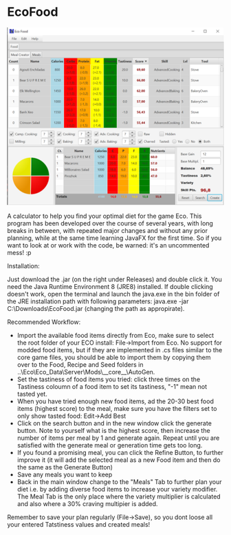 # EcoFood
![EcoFood](grafik.png)

A calculator to help you find your optimal diet for the game Eco. This program has been developed over the course of several years, with long breaks in between, with repeated major changes and without any prior planning, while at the same time learning JavaFX for the first time. So if you want to look at or work with the code, be warned: it's an uncommented mess! :p

Installation:

Just download the .jar (on the right under Releases) and double click it. You need the Java Runtime Environment 8 (JRE8) installed. If double clicking doesn't work, open the terminal and launch the java.exe in the bin folder of the JRE installation path with following parameters: java.exe -jar C:\Downloads\EcoFood.jar (changing the path as appropirate).

Recommended Workflow:

- Import the available food items directly from Eco, make sure to select the root folder of your ECO install: File->Import from Eco.
  No support for modded food items, but if they are implemented in .cs files similar to the core game files, you should be able to import them by copying them over to the Food, Recipe and Seed folders in ..\Eco\Eco_Data\Server\Mods\\\_\_core\_\_\AutoGen.
- Set the tastiness of food items you tried: click three times on the Tastiness coloumn of a food item to set its tastiness, "-1" mean not tasted yet.
- When you have tried enough new food items, ad the 20-30 best food items (highest score) to the meal, make sure you have the filters set to only show tasted food: Edit->Add Best
- Click on the search button and in the new window click the generate button. Note to yourself what is the highest score, then increase the number of items per meal by 1 and generate again. Repeat until you are satisfied with the generate meal or generation time gets too long.
- If you found a promising meal, you can click the Refine Button, to further improve it (it will add the selected meal as a new Food item and then do the same as the Generate Button)
- Save any meals you want to keep
- Back in the main window change to the "Meals" Tab to further plan your diet i.e. by adding diverse food items to increase your variety modifier. The Meal Tab is the only place where the variety multiplier is calculated and also where a 30% craving multipier is added.

Remember to save your plan regularly (File->Save), so you dont loose all your entered Tatstiness values and created meals!
